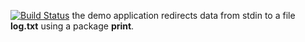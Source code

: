 [![Build Status](https://travis-ci.org/vaulex/lab15.svg?branch=master)](https://travis-ci.org/vaulex/lab15)
the demo application redirects data from stdin to a file **log.txt** using a package **print**.
